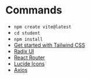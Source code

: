 # Commands

-   `npm create vite@latest`
-   `cd student`
-   `npm install`
-   [Get started with Tailwind CSS](https://tailwindcss.com/docs/installation/using-vite)
-   [Radix UI](https://www.radix-ui.com/themes/docs/overview/getting-started)
-   [React Router](https://reactrouter.com/start/declarative/installation)
-   [Lucide Icons](https://lucide.dev/guide/installation)
-   [Axios](https://axios-http.com/docs/intro)
